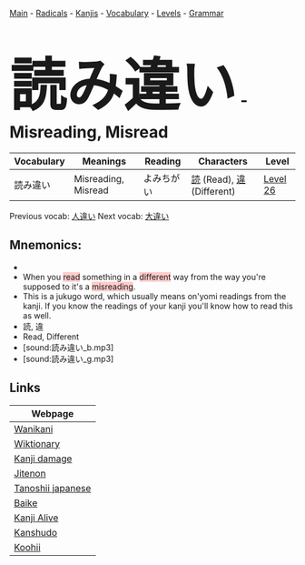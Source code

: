 <style> bigfont {font-size: 100px}</style>
[Main](../README.md) -
[Radicals](../radicals.md) -
[Kanjis](../kanjis.md) -
[Vocabulary](../vocabulary.md) -
[Levels](../levels.md) -
[Grammar](../grammar.md)
# <bigfont> 読み違い</bigfont> - Misreading, Misread 

| Vocabulary | Meanings | Reading | Characters | Level |
| --- | --- | --- | --- | --- |
| 読み違い | Misreading, Misread | よみちがい |  [読](../kanjis/読.md) (Read), [違](../kanjis/違.md) (Different) | [Level 26](../levels/wk_level26.md) |

Previous vocab: [人違い](人違い.md) Next vocab: [大違い](大違い.md) 

## Mnemonics:

* 
* When you <span style="background-color:#ffcccb"> read</span> something in a <span style="background-color:#ffcccb"> different</span> way from the way you're supposed to it's a <span style="background-color:#ffcccb"> misreading</span>.
* This is a jukugo word, which usually means on'yomi readings from the kanji. If you know the readings of your kanji you'll know how to read this as well.
* 読, 違
* Read, Different
* [sound:読み違い_b.mp3]
* [sound:読み違い_g.mp3]


## Links 

| Webpage |
| --- |
| [Wanikani          ](https://www.wanikani.com/kanji/読み違い) |
| [Wiktionary        ](https://en.wiktionary.org/wiki/読み違い) |
| [Kanji damage      ](http://www.kanjidamage.com/kanji/search?utf8=✓&q=読み違い) |
| [Jitenon           ](https://jitenon.com/kanji/読み違い) |
| [Tanoshii japanese ](https://www.tanoshiijapanese.com/dictionary/kanji.cfm?k=読み違い) |
| [Baike             ](https://baike.baidu.com/item/読み違い) |
| [Kanji Alive       ](https://app.kanjialive.com/読み違い) |
| [Kanshudo          ](https://www.kanshudo.com/searchmn?q=読み違い) |
| [Koohii            ](https://kanji.koohii.com/study/kanji/読み違い) |
